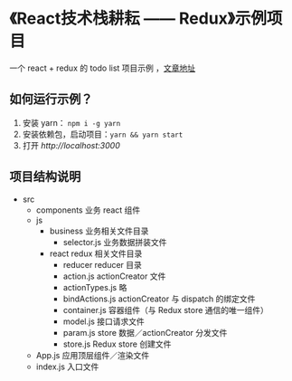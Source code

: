 # 《React技术栈耕耘 —— Redux》示例项目
一个 react + redux 的 todo list 项目示例 ，[文章地址](http://pobusama.github.io/2016/12/31/React%E6%8A%80%E6%9C%AF%E6%A0%88%E6%8E%A2%E7%A9%B6-Redux/)

## 如何运行示例？
1. 安装 yarn： `npm i -g yarn`
2. 安装依赖包，启动项目：`yarn && yarn start`
3. 打开 <cite>http://localhost:3000</cite>

## 项目结构说明
- src
  - components 业务 react 组件
  - js
    - business 业务相关文件目录
      - selector.js 业务数据拼装文件
    - react redux 相关文件目录
      - reducer reducer 目录
      - action.js actionCreator 文件
      - actionTypes.js 略
      - bindActions.js actionCreator 与 dispatch 的绑定文件
      - container.js 容器组件（与 Redux store 通信的唯一组件）
      - model.js 接口请求文件
      - param.js store 数据／actionCreator 分发文件
      - store.js Redux store 创建文件
  - App.js 应用顶层组件／渲染文件
  - index.js 入口文件
  